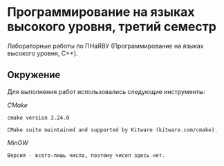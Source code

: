 # Программирование на языках высокого уровня, третий семестр

Лабораторные работы по ПНаЯВУ (Программирование на языках высокого уровня, C++).

## Окружение

Для выполнения работ использовались следующие инструменты:

_CMake_
```
cmake version 3.24.0

CMake suite maintained and supported by Kitware (kitware.com/cmake).
```

_MinGW_
```
Версия - всего-лишь числа, поэтому чисел здесь нет.
```